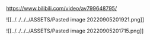 https://www.bilibili.com/video/av799648795/

![[../../../../ASSETS/Pasted image 20220905201921.png]]

![[../../../../ASSETS/Pasted image 20220905201715.png]]